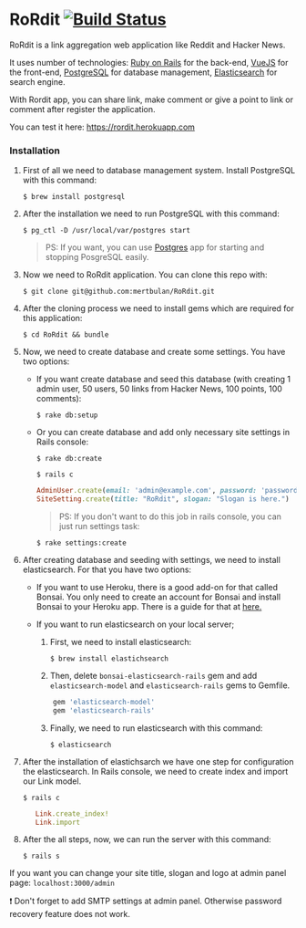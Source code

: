 # RoRdit [![Build Status](https://travis-ci.com/mertbulan/RoRdit.svg?token=xywiVTqoo2jXbFx9CPwW&branch=master)](https://travis-ci.com/mertbulan/RoRdit)

RoRdit is a link aggregation web application like Reddit and Hacker News. 

It uses number of technologies: [Ruby on Rails](https://github.com/rails/rails) for the back-end,
[VueJS](https://github.com/vuejs/vue) for the front-end, [PostgreSQL](https://github.com/postgres/postgres) for database management, 
[Elasticsearch](https://github.com/elastic/elasticsearch) for search engine.

With Rordit app, you can share link, make comment or give a point to link or comment after register
the application.

You can test it here: https://rordit.herokuapp.com

### Installation

1. First of all we need to database management system. 
Install PostgreSQL with this command:

    `$ brew install postgresql`

2. After the installation we need to run PostgreSQL with this command:

    `$ pg_ctl -D /usr/local/var/postgres start`

    > PS: If you want, you can use [Postgres](http://postgresapp.com/documentation/install.html) app for starting and stopping PosgreSQL easily.

3. Now we need to RoRdit application. You can clone this repo with:

    `$ git clone git@github.com:mertbulan/RoRdit.git`

4. After the cloning process we need to install gems which are required for this application:

    `$ cd RoRdit && bundle`

5. Now, we need to create database and create some settings. You have two options:

    - If you want create database and seed this database (with creating 1 admin user, 50 users, 50 links from Hacker News, 100 points, 100 comments):

        `$ rake db:setup`

    - Or you can create database and  add only necessary site settings in Rails console:

        `$ rake db:create`

        `$ rails c`
        ```ruby 
        AdminUser.create(email: 'admin@example.com', password: 'password', password_confirmation: 'password')
        SiteSetting.create(title: "RoRdit", slogan: "Slogan is here.")
        ```

        > PS: If you don't want to do this job in rails console, you can just run settings task:

         `$ rake settings:create`

6. After creating database and seeding with settings, we need to install elasticsearch.
For that you have two options:

    - If you want to use Heroku, there is a good add-on for that called Bonsai. You only need to create an account 
    for Bonsai and install Bonsai to your Heroku app. There is a guide for that at [here.](https://docs.bonsai.io/docs/bonsai-elasticsearch-dashboard)
    
    - If you want to run elasticsearch on your local server;
   
        1. First, we need to install elasticsearch: 
            
            `$ brew install elastichsearch`
            
        2. Then, delete `bonsai-elasticsearch-rails` gem
            and add `elasticsearch-model` and `elasticsearch-rails` gems to Gemfile.
     
         ```ruby 
             gem 'elasticsearch-model'
             gem 'elasticsearch-rails'
         ``` 
         
        3. Finally, we need to run elasticsearch with this command:
        
            `$ elasticsearch`
7. After the installation of elastichsarch we have one step for configuration the elasticsearch.
In Rails console, we need to create index and import our Link model.

    `$ rails c`
    
    ```ruby 
       Link.create_index!
       Link.import
    ```

8. After the all steps, now, we can run the server with this command:

    `$ rails s`

If you want you can change your site title, slogan and logo at admin panel page: `localhost:3000/admin`

:exclamation: Don't forget to add SMTP settings at admin panel. Otherwise password recovery feature does not work.
